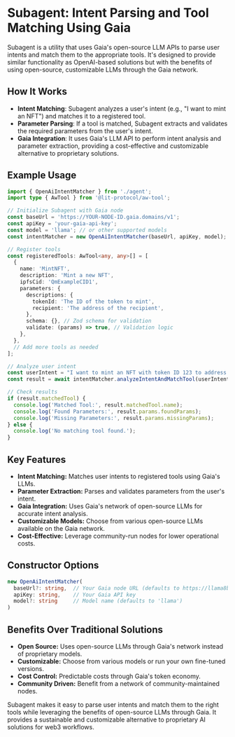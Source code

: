 # Subagent: Intent Parsing and Tool Matching Using Gaia

Subagent is a utility that uses Gaia's open-source LLM APIs to parse user intents and match them to the appropriate tools. It's designed to provide similar functionality as OpenAI-based solutions but with the benefits of using open-source, customizable LLMs through the Gaia network.

## How It Works

- **Intent Matching**: Subagent analyzes a user's intent (e.g., "I want to mint an NFT") and matches it to a registered tool.
- **Parameter Parsing**: If a tool is matched, Subagent extracts and validates the required parameters from the user's intent.
- **Gaia Integration**: It uses Gaia's LLM API to perform intent analysis and parameter extraction, providing a cost-effective and customizable alternative to proprietary solutions.

## Example Usage

```typescript
import { OpenAiIntentMatcher } from './agent';
import type { AwTool } from '@lit-protocol/aw-tool';

// Initialize Subagent with Gaia node
const baseUrl = 'https://YOUR-NODE-ID.gaia.domains/v1';
const apiKey = 'your-gaia-api-key';
const model = 'llama'; // or other supported models
const intentMatcher = new OpenAiIntentMatcher(baseUrl, apiKey, model);

// Register tools
const registeredTools: AwTool<any, any>[] = [
  {
    name: 'MintNFT',
    description: 'Mint a new NFT',
    ipfsCid: 'QmExampleCID1',
    parameters: {
      descriptions: {
        tokenId: 'The ID of the token to mint',
        recipient: 'The address of the recipient',
      },
      schema: {}, // Zod schema for validation
      validate: (params) => true, // Validation logic
    },
  },
  // Add more tools as needed
];

// Analyze user intent
const userIntent = "I want to mint an NFT with token ID 123 to address 0x123...";
const result = await intentMatcher.analyzeIntentAndMatchTool(userIntent, registeredTools);

// Check results
if (result.matchedTool) {
  console.log('Matched Tool:', result.matchedTool.name);
  console.log('Found Parameters:', result.params.foundParams);
  console.log('Missing Parameters:', result.params.missingParams);
} else {
  console.log('No matching tool found.');
}
```

## Key Features

- **Intent Matching:** Matches user intents to registered tools using Gaia's LLMs.
- **Parameter Extraction:** Parses and validates parameters from the user's intent.
- **Gaia Integration:** Uses Gaia's network of open-source LLMs for accurate intent analysis.
- **Customizable Models:** Choose from various open-source LLMs available on the Gaia network.
- **Cost-Effective:** Leverage community-run nodes for lower operational costs.

## Constructor Options
```typescript
new OpenAiIntentMatcher(
  baseUrl?: string,  // Your Gaia node URL (defaults to https://llama8b.gaia.domains/v1)
  apiKey: string,    // Your Gaia API key
  model?: string     // Model name (defaults to 'llama')
)
```

## Benefits Over Traditional Solutions

- **Open Source:** Uses open-source LLMs through Gaia's network instead of proprietary models.
- **Customizable:** Choose from various models or run your own fine-tuned versions.
- **Cost Control:** Predictable costs through Gaia's token economy.
- **Community Driven:** Benefit from a network of community-maintained nodes.

Subagent makes it easy to parse user intents and match them to the right tools while leveraging the benefits of open-source LLMs through Gaia. It provides a sustainable and customizable alternative to proprietary AI solutions for web3 workflows.